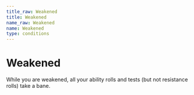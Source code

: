 ```yaml
---
title_raw: Weakened
title: Weakened
name_raw: Weakened
name: Weakened
type: conditions
---
```


# Weakened

While you are weakened, all your ability rolls and tests (but not resistance rolls) take a bane.
